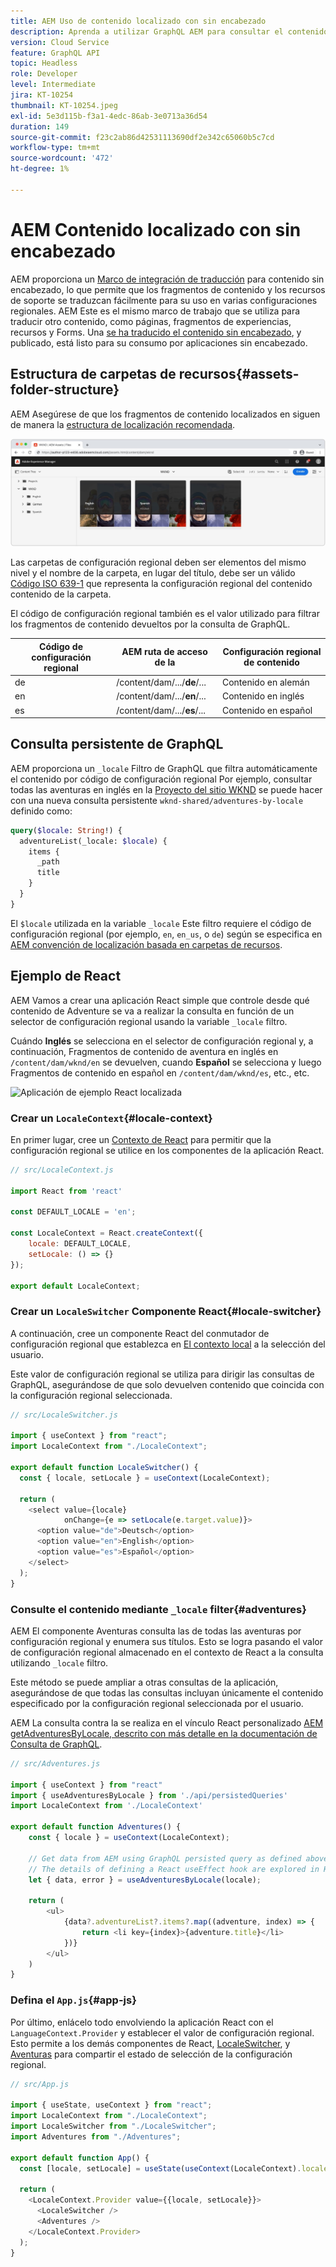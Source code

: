 ```yaml
---
title: AEM Uso de contenido localizado con sin encabezado
description: Aprenda a utilizar GraphQL AEM para consultar el contenido localizado en las listas de contenido de su sitio.
version: Cloud Service
feature: GraphQL API
topic: Headless
role: Developer
level: Intermediate
jira: KT-10254
thumbnail: KT-10254.jpeg
exl-id: 5e3d115b-f3a1-4edc-86ab-3e0713a36d54
duration: 149
source-git-commit: f23c2ab86d42531113690df2e342c65060b5c7cd
workflow-type: tm+mt
source-wordcount: '472'
ht-degree: 1%

---
```


# AEM Contenido localizado con sin encabezado

AEM proporciona un [Marco de integración de traducción](https://experienceleague.adobe.com/docs/experience-manager-cloud-service/content/sites/administering/reusing-content/translation/integration-framework.html) para contenido sin encabezado, lo que permite que los fragmentos de contenido y los recursos de soporte se traduzcan fácilmente para su uso en varias configuraciones regionales. AEM Este es el mismo marco de trabajo que se utiliza para traducir otro contenido, como páginas, fragmentos de experiencias, recursos y Forms. Una [se ha traducido el contenido sin encabezado](https://experienceleague.adobe.com/docs/experience-manager-cloud-service/content/headless/journeys/translation/overview.html?lang=es), y publicado, está listo para su consumo por aplicaciones sin encabezado.

## Estructura de carpetas de recursos{#assets-folder-structure}

AEM Asegúrese de que los fragmentos de contenido localizados en siguen de manera la [estructura de localización recomendada](https://experienceleague.adobe.com/docs/experience-manager-cloud-service/content/headless/journeys/translation/getting-started.html#recommended-structure).

![AEM Carpetas de recursos localizadas de la](./assets/localized-content/asset-folders.jpg)

Las carpetas de configuración regional deben ser elementos del mismo nivel y el nombre de la carpeta, en lugar del título, debe ser un válido [Código ISO 639-1](https://en.wikipedia.org/wiki/List_of_ISO_639-1_codes) que representa la configuración regional del contenido contenido de la carpeta.

El código de configuración regional también es el valor utilizado para filtrar los fragmentos de contenido devueltos por la consulta de GraphQL.

| Código de configuración regional | AEM ruta de acceso de la | Configuración regional de contenido |
|--------------------------------|----------|----------|
| de | /content/dam/.../**de**/... | Contenido en alemán |
| en | /content/dam/.../**en**/... | Contenido en inglés |
| es | /content/dam/.../**es**/... | Contenido en español |

## Consulta persistente de GraphQL

AEM proporciona un `_locale` Filtro de GraphQL que filtra automáticamente el contenido por código de configuración regional Por ejemplo, consultar todas las aventuras en inglés en la [Proyecto del sitio WKND](https://github.com/adobe/aem-guides-wknd) se puede hacer con una nueva consulta persistente `wknd-shared/adventures-by-locale` definido como:

```graphql
query($locale: String!) {
  adventureList(_locale: $locale) {
    items {      
      _path
      title
    }
  }
}
```

El `$locale` utilizada en la variable `_locale` Este filtro requiere el código de configuración regional (por ejemplo, `en`, `en_us`, o `de`) según se especifica en [AEM convención de localización basada en carpetas de recursos](#assets-folder-structure).

## Ejemplo de React

AEM Vamos a crear una aplicación React simple que controle desde qué contenido de Adventure se va a realizar la consulta en función de un selector de configuración regional usando la variable `_locale` filtro.

Cuándo __Inglés__ se selecciona en el selector de configuración regional y, a continuación, Fragmentos de contenido de aventura en inglés en `/content/dam/wknd/en` se devuelven, cuando __Español__ se selecciona y luego Fragmentos de contenido en español en `/content/dam/wknd/es`, etc., etc.

![Aplicación de ejemplo React localizada](./assets/localized-content/react-example.png)

### Crear un `LocaleContext`{#locale-context}

En primer lugar, cree un [Contexto de React](https://reactjs.org/docs/context.html) para permitir que la configuración regional se utilice en los componentes de la aplicación React.

```javascript
// src/LocaleContext.js

import React from 'react'

const DEFAULT_LOCALE = 'en';

const LocaleContext = React.createContext({
    locale: DEFAULT_LOCALE, 
    setLocale: () => {}
});

export default LocaleContext;
```

### Crear un `LocaleSwitcher` Componente React{#locale-switcher}

A continuación, cree un componente React del conmutador de configuración regional que establezca en [El contexto local](#locale-context) a la selección del usuario.

Este valor de configuración regional se utiliza para dirigir las consultas de GraphQL, asegurándose de que solo devuelven contenido que coincida con la configuración regional seleccionada.

```javascript
// src/LocaleSwitcher.js

import { useContext } from "react";
import LocaleContext from "./LocaleContext";

export default function LocaleSwitcher() {
  const { locale, setLocale } = useContext(LocaleContext);

  return (
    <select value={locale}
            onChange={e => setLocale(e.target.value)}>
      <option value="de">Deutsch</option>
      <option value="en">English</option>
      <option value="es">Español</option>
    </select>
  );
}
```

### Consulte el contenido mediante `_locale` filter{#adventures}

AEM El componente Aventuras consulta las de todas las aventuras por configuración regional y enumera sus títulos. Esto se logra pasando el valor de configuración regional almacenado en el contexto de React a la consulta utilizando `_locale` filtro.

Este método se puede ampliar a otras consultas de la aplicación, asegurándose de que todas las consultas incluyan únicamente el contenido especificado por la configuración regional seleccionada por el usuario.

AEM La consulta contra la se realiza en el vínculo React personalizado [AEM getAdventuresByLocale, descrito con más detalle en la documentación de Consulta de GraphQL](./aem-headless-sdk.md).

```javascript
// src/Adventures.js

import { useContext } from "react"
import { useAdventuresByLocale } from './api/persistedQueries'
import LocaleContext from './LocaleContext'

export default function Adventures() {
    const { locale } = useContext(LocaleContext);

    // Get data from AEM using GraphQL persisted query as defined above 
    // The details of defining a React useEffect hook are explored in How to > AEM Headless SDK
    let { data, error } = useAdventuresByLocale(locale);

    return (
        <ul>
            {data?.adventureList?.items?.map((adventure, index) => { 
                return <li key={index}>{adventure.title}</li>
            })}
        </ul>
    )
}
```

### Defina el `App.js`{#app-js}

Por último, enlácelo todo envolviendo la aplicación React con el `LanguageContext.Provider` y establecer el valor de configuración regional. Esto permite a los demás componentes de React, [LocaleSwitcher](#locale-switcher), y [Aventuras](#adventures) para compartir el estado de selección de la configuración regional.

```javascript
// src/App.js

import { useState, useContext } from "react";
import LocaleContext from "./LocaleContext";
import LocaleSwitcher from "./LocaleSwitcher";
import Adventures from "./Adventures";

export default function App() {
  const [locale, setLocale] = useState(useContext(LocaleContext).locale);

  return (
    <LocaleContext.Provider value={{locale, setLocale}}>
      <LocaleSwitcher />
      <Adventures />
    </LocaleContext.Provider>
  );
}
```
